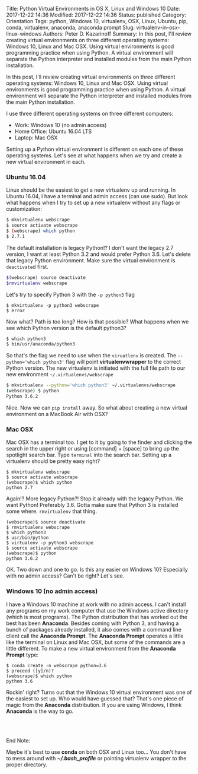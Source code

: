 Title: Python Virtual Environments in OS X, Linux and Windows 10
Date: 2017-12-22 14:36
Modified: 2017-12-22 14:36
Status: published
Category: Orientation
Tags: python, Windows 10, virtualenv, OSX, Linux, Ubuntu, pip, conda, virtualenv, anaconda, anaconda prompt
Slug: virtualenv-in-osx-linux-windows
Authors: Peter D. Kazarinoff
Summary: In this post, I'll review creating virtual environments on three different operating systems: Windows 10, Linux and Mac OSX. Using virtual environments is good programming practice when using Python. A virtual environment will separate the Python interpreter and installed modules from the main Python installation.

In this post, I'll review creating virtual environments on three different operating systems: Windows 10, Linux and Mac OSX. Using virtual environments is good programming practice when using Python. A virtual environment will separate the Python interpreter and installed modules from the main Python installation.

I use three different operating systems on three different computers:

* Work: Windows 10 (no admin access)
* Home Office: Ubuntu 16.04 LTS
* Laptop: Mac OSX

Setting up a Python virtual environment is different on each one of these operating systems. Let's see at what happens when we try and create a new virtual environment in each.

### Ubuntu 16.04
Linux should be the easiest to get a new virtualenv up and running. In Ubuntu 16.04, I have a terminal and admin access (can use sudo). But look what happens when I try to set up a new virtualenv without any flags or customization:

```bash
$ mkvirtualenv webscrape
$ source activate webscrape
$ (webscrape) which python
$ 2.7.1 
```

The default installation is legacy Python!? I don't want the legacy 2.7 version, I want at least Python 3.2 and would prefer Python 3.6. Let's delete that legacy Python environment. Make sure the virtual environment is ```deactivate```d first.

```bash
$(webscrape) source deactivate
$rmvirtualenv webscrape
```

Let's try to specify Python 3 with the ```-p python3``` flag

```
$ mkvirtualenv -p python3 webscrape
$ error
```

Now what? Path is too long? How is that possible? What happens when we see which Python version is the default python3?

```bash
$ which python3
$ bin/usr/anaconda/python3
```

So that's the flag we need to use when the ```viruatlenv``` is created. The ```--python='which python3'``` flag will point **virtualenvwrapper** to the correct Python version. The new virtualenv is initiated with the full file path to our new environment ```~/.virtualenvs/webscrape```

```bash
$ mkvirtualenv --python='which python3' ~/.virtualenvs/webscrape
(webscrape) $ python
Python 3.6.2
```

Nice. Now we can ```pip install``` away. So what about creating a new virtual environment on a MacBook Air with OSX?

### Mac OSX
Mac OSX has a terminal too. I get to it by going to the finder and clicking the search in the upper right or using [command] + [space] to bring up the spotlight search bar. Type ```terminal``` into the search bar. Setting up a virtualenv should be pretty easy right?

```
$ mkvirtualenv webscrape
$ source activate webscrape
(webscrape)$ which python
python 2.7
```

Again!? More legacy Python?! Stop it already with the legacy Python. We want Python! Preferably 3.6. Gotta make sure that Python 3 is installed some where. ```rmvirtualenv``` that thing.

```
(webscrape)$ source deactivate
$ rmvirtualenv webscrape
$ which python3
$ usr/bin/python
$ virtualenv -p python3 webscrape
$ source activate webscrape
(webscrape)$ python
python 3.6.2
```

OK. Two down and one to go. Is this any easier on Windows 10? Especially with no admin access? Can't be right? Let's see.

### Windows 10 (no admin access)

I have a Windows 10 machine at work with no admin access. I can't install any programs on my work computer that use the Windows active directory (which is most programs). The Python distribution that has worked out the best has been **Anaconda**. Besides coming with Python 3, and having a bunch of packages already installed, it also comes with a command line client call the **Anaconda Prompt**. The **Anaconda Prompt** operates a little like the terminal on Linux and Mac OSX, but some of the commands are a little different. To make a new virtual environment from the **Anaconda Prompt** type:

```
$ conda create -n webscrape python=3.6
$ proceed ([y]/n)?
(webscrape)$ which python
python 3.6
```

Rockin' right? Turns out that the Windows 10 virtual environment was one of the easiest to set up. Who would have guessed that? That's one piece of magic from the **Anaconda** distribution. If you are using Windows, I think **Anaconda** is the way to go.

</br>
</br>

End Note:

Maybe it's best to use **conda** on both OSX and Linux too...  You don't have to mess around with **_~/.bash_profile_** or pointing virtualenv wrapper to the proper directory.
